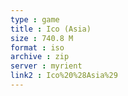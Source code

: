 ```yaml
---
type : game
title : Ico (Asia)
size : 740.8 M
format : iso
archive : zip
server : myrient
link2 : Ico%20%28Asia%29
---
```

